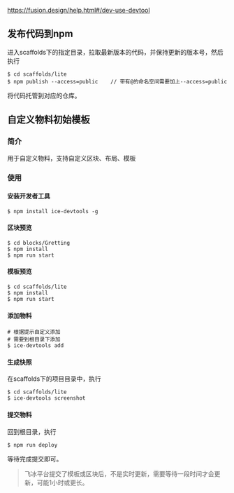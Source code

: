 https://fusion.design/help.html#/dev-use-devtool

## 发布代码到npm

进入scaffolds下的指定目录，拉取最新版本的代码，并保持更新的版本号，然后执行

```
$ cd scaffolds/lite
$ npm publish --access=public    // 带有@的命名空间需要加上--access=public
```

将代码托管到对应的仓库。

## 自定义物料初始模板

### 简介

用于自定义物料，支持自定义区块、布局、模板

### 使用

#### 安装开发者工具

```
$ npm install ice-devtools -g
```

#### 区块预览

```
$ cd blocks/Gretting
$ npm install
$ npm run start
```

#### 模板预览

```
$ cd scaffolds/lite
$ npm install
$ npm run start
```

#### 添加物料

```
# 根据提示自定义添加
# 需要到根目录下添加
$ ice-devtools add
```



#### 生成快照

在scaffolds下的项目目录中，执行

```
$ cd scaffolds/lite
$ ice-devtools screenshot
```



#### 提交物料

回到根目录，执行

```
$ npm run deploy
```

等待完成提交即可。



> 飞冰平台提交了模板或区块后，不是实时更新，需要等待一段时间才会更新，可能1小时或更长。











